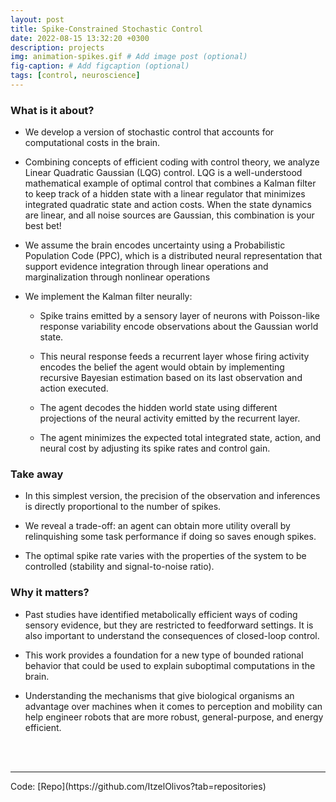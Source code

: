 ```yaml
---
layout: post
title: Spike-Constrained Stochastic Control
date: 2022-08-15 13:32:20 +0300
description: projects
img: animation-spikes.gif # Add image post (optional)
fig-caption: # Add figcaption (optional)
tags: [control, neuroscience]
---
```

### What is it about?

* We develop a version of stochastic control that accounts for computational costs in the brain. 

* Combining concepts of efficient coding with control theory, we analyze Linear Quadratic Gaussian (LQG) control. LQG is a well-understood mathematical example of optimal control that combines a Kalman filter to keep track of a hidden state with a linear regulator that minimizes integrated quadratic state and action costs. When the state dynamics are linear, and all noise sources are Gaussian, this combination is your best bet!

* We assume the brain encodes uncertainty using a Probabilistic Population Code (PPC), which is a distributed neural representation that support evidence integration through linear operations and marginalization through nonlinear operations

* We implement the Kalman filter neurally:

    * Spike trains emitted by a sensory layer of neurons with Poisson-like response variability encode observations about the Gaussian world state. 
  
    * This neural response feeds a recurrent layer whose firing activity encodes the belief the agent would obtain by implementing recursive Bayesian estimation based on its last observation and action executed. 
  
    * The agent decodes the hidden world state using different projections of the neural activity emitted by the recurrent layer. 
  
    * The agent minimizes the expected total integrated state, action, and neural cost by adjusting its spike rates and control gain.

### Take away

* In this simplest version, the precision of the observation and inferences is directly proportional to the number of spikes. 

* We reveal a trade-off: an agent can obtain more utility overall by relinquishing some task performance if doing so saves enough spikes. 

* The optimal spike rate varies with the properties of the system to be controlled (stability and signal-to-noise ratio).

### Why it matters?

* Past studies have identified metabolically efficient ways of coding sensory evidence, but they are restricted to feedforward settings. It is also important to understand the consequences of closed-loop control. 

* This work provides a foundation for a new type of bounded rational behavior that could be used to explain suboptimal computations in the brain.

* Understanding the mechanisms that give biological organisms an advantage over machines when it comes to perception and mobility can help engineer robots that are more robust, general-purpose, and energy efficient.

<br>
<br>
<hr />
Code: [Repo](https://github.com/ItzelOlivos?tab=repositories)